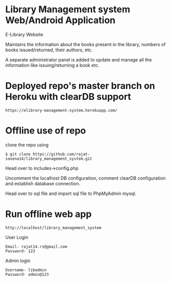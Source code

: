 # Library Management system Web/Android Application

E-Library Website

Maintains the information about the books present in the library, numbers of books issued/returned, their authors, etc.

A separate administrator panel is added to update and manage all the information like issuing/returning a book etc.

# Deployed repo's master branch on Heroku with clearDB support

```
https://elibrary-management-system.herokuapp.com/
```

# Offline use of repo

clone the repo using 

```
$ git clone https://github.com/rajat-saxena14/library_management_system.git
```

Head over to includes->config.php

Uncomment the localhost DB configuration, comment clearDB configuration and establish database connection.

Head over to sql file and import sql file to PhpMyAdmin mysql.

# Run offline web app

```
http://localhost/library_management_system
```

User Login 

```
Email- rajat14.rs@gmail.com
Password- 123
```

Admin login

```
Username- libadmin
Password- admin@123
```
